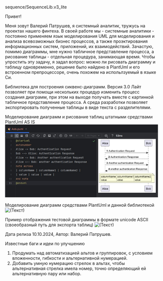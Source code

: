 sequence/SequenceLib.v3_lite

Привет!

Меня зовут Валерий Патрушев, я системный аналитик, тружусь на проектах нашего финтеха.
В своей работе мы - системные аналитики - постоянно применяем язык моделирования UML для моделирования и анализа всевозможных бизнес процессов,
а также проэктирования информационных систем, приложений, их взаимодействий. Зачастую, помимо диаграммы, мне нужно табличное представление процесса,
а рисование таблицы - отдельная процедура, занимающая время. Чтобы упростить эту задачу, я задал вопрос: можно ли рисовать диаграмму и таблицу одновременно, 
решение было найдено в PlantUml и его встроенном препроцессоре, очень похожем на испольлзуемый в языке Си.

Библиотека для построения сиквенс-диаграмм. Версия 3.0 Лайт позволяет при помощи нескольких процедур изменить процесс создания диаграмм, при этом на выходе получать
вместе с картинкой табличное представление процесса. А среда разработки позволяет экспортировать полученные таблицы в виде текста с разделителями.

Моделирование диаграмм и рисование таблиц штатными средствами PlantUml AS IS
![(Текст)](https://github.com/leraRadicovich/plantUML_Lib/blob/main/SEQUENCE/LibraryDocumentation/examples/AsIs.jpg)

Моделирование диаграмм средствами PlantUml и данной библиотекой
![(Текст)](https://github.com/leraRadicovich/plantUML_Lib/blob/sequence/alt_autonumeration/SEQUENCE/LibraryDocumentation/examples/ToBe.jpg)

Пример отображения тестовой диаграммы в формате unicode ASCII (своеобразный путь для экспорта таблиц)
![(Текст)](https://github.com/leraRadicovich/plantUML_Lib/blob/sequence/alt_autonumeration/SEQUENCE/LibraryDocumentation/examples/DiagrammunicodeASCII.jpg)

Дата релиза 10.10.2024, Автор: Валерий Патрушев.

Известные баги и идеи по улучшению
1. Продумать над автоматизацией альтов и группировок, с условием вложенности, гибкости и
   альтернативной нумерацией.
2. Добавить умную нумерацию стрелок в альтах, чтобы альтернативная стрелка имела номер, точно
   определяющий ей альтернативную пару или набор.
